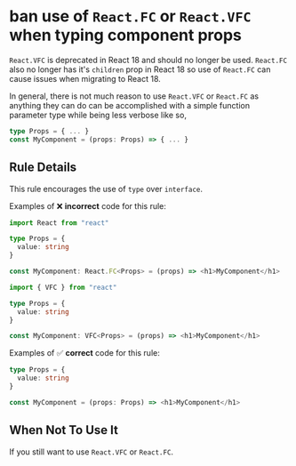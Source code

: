 # ban use of `React.FC` or `React.VFC` when typing component props

`React.VFC` is deprecated in React 18 and should no longer be used. `React.FC` also no longer has it's `children` prop in React 18 so use of `React.FC` can cause issues when migrating to React 18.

In general, there is not much reason to use `React.VFC` or `React.FC` as anything they can do can be accomplished with a simple function parameter type while being less verbose like so,

```ts
type Props = { ... }
const MyComponent = (props: Props) => { ... }
```

## Rule Details

This rule encourages the use of `type` over `interface`.

Examples of ❌ **incorrect** code for this rule:

```ts
import React from "react"

type Props = {
  value: string
}

const MyComponent: React.FC<Props> = (props) => <h1>MyComponent</h1>
```

```ts
import { VFC } from "react"

type Props = {
  value: string
}

const MyComponent: VFC<Props> = (props) => <h1>MyComponent</h1>
```

Examples of ✅ **correct** code for this rule:

```ts
type Props = {
  value: string
}

const MyComponent = (props: Props) => <h1>MyComponent</h1>
```

## When Not To Use It

If you still want to use `React.VFC` or `React.FC`.
